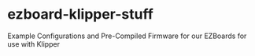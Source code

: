 # ezboard-klipper-stuff
Example Configurations and Pre-Compiled Firmware for our EZBoards for use with Klipper
